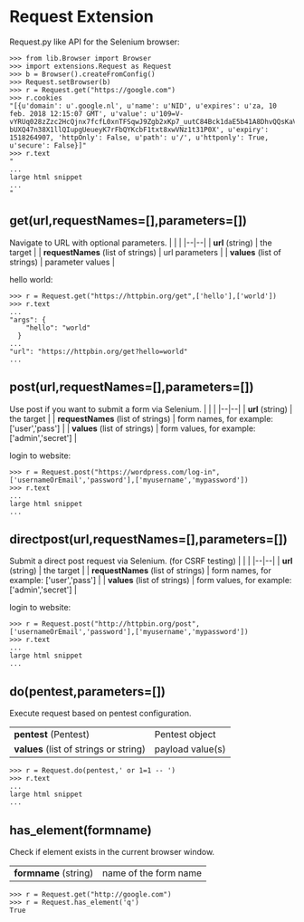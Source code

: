 Request Extension
======

Request.py like API for the Selenium browser:

```
>>> from lib.Browser import Browser
>>> import extensions.Request as Request
>>> b = Browser().createFromConfig()
>>> Request.setBrowser(b)
>>> r = Request.get("https://google.com")
>>> r.cookies
"[{u'domain': u'.google.nl', u'name': u'NID', u'expires': u'za, 10 feb. 2018 12:15:07 GMT', u'value': u'109=V-vYRUq028zZzc2HcQjnx7fcfL0xnTFSqwJ9Zgb2xKp7_uutC84Bck1daE5b41A8DhvQQsKaVywL-bUXQ47n38X1llQIupgUeueyK7rFbQYKcbF1txt8xwVNz1t31P0X', u'expiry': 1518264907, 'httpOnly': False, u'path': u'/', u'httponly': True, u'secure': False}]"
>>> r.text
"
...
large html snippet
...
"
```

## get(url,requestNames=[],parameters=[])
Navigate to URL with optional parameters.
|  |  |
|--|--|
| **url** (string) | the target |
| **requestNames** (list of strings) | url parameters |
| **values** (list of strings) | parameter values |

hello world:
```
>>> r = Request.get("https://httpbin.org/get",['hello'],['world'])
>>> r.text
...
"args": {
    "hello": "world"
  }
...
"url": "https://httpbin.org/get?hello=world"
...
```


## post(url,requestNames=[],parameters=[])
Use post if you want to submit a form via Selenium.
|  |  |
|--|--|
| **url** (string) | the target |
| **requestNames** (list of strings) | form names, for example: ['user','pass'] |
| **values** (list of strings) | form values, for example: ['admin','secret'] |

login to website:
```
>>> r = Request.post("https://wordpress.com/log-in",['usernameOrEmail','password'],['myusername','mypassword'])
>>> r.text
...
large html snippet
...

```


## directpost(url,requestNames=[],parameters=[])
Submit a direct post request via Selenium. (for CSRF testing)
|  |  |
|--|--|
| **url** (string) | the target |
| **requestNames** (list of strings) | form names, for example: ['user','pass'] |
| **values** (list of strings) | form values, for example: ['admin','secret'] |

login to website:
```
>>> r = Request.post("http://httpbin.org/post",['usernameOrEmail','password'],['myusername','mypassword'])
>>> r.text
...
large html snippet
...

```

## do(pentest,parameters=[])
Execute request based on pentest configuration.

|  |  |
|--|--|
| **pentest** (Pentest) | Pentest object |
| **values** (list of strings or string) | payload value(s) |

```
>>> r = Request.do(pentest,' or 1=1 -- ')
>>> r.text
...
large html snippet
...
```

## has_element(formname)
Check if element exists in the current browser window. 

|  |  |
|--|--|
| **formname** (string) | name of the form name |

```
>>> r = Request.get("http://google.com")
>>> r = Request.has_element('q')
True
```
